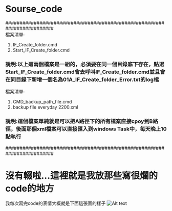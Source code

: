 # Sourse_code
#########################################################################  
檔案清單:
1. IF_Create_folder.cmd
2. Start_IF_Create_folder.cmd
### 說明:以上這兩個檔案是一組的，必須要在同一個目錄底下存在，點選Start_IF_Create_folder.cmd會去呼叫IF_Create_folder.cmd並且會在同目錄下新增一個名為01A_IF_Create_folder_Error.txt的log檔  

檔案清單:
1. CMD_backup_path_file.cmd
2. backup file everyday 2200.xml
### 說明:這個檔案單純就是可以把A路徑下的所有檔案直接cpoy到B路徑，後面那個xml檔案可以直接匯入到windows Task中，每天晚上10點執行

#########################################################################  

# 沒有輟啦...這裡就是我放那些寫很爛的code的地方

我每次寫完code的表情大概就是下面這張圖的樣子
![Alt text](https://i.imgur.com/mi8oxcZ.jpg)
